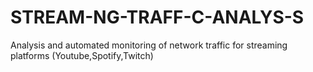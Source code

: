 # STREAM-NG-TRAFF-C-ANALYS-S
Analysis and automated monitoring of network traffic for streaming platforms (Youtube,Spotify,Twitch)
